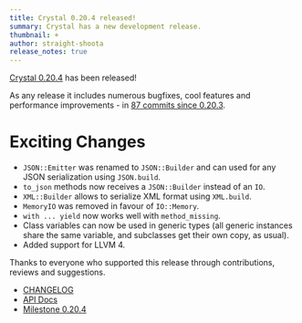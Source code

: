 ```yaml
---
title: Crystal 0.20.4 released!
summary: Crystal has a new development release.
thumbnail: +
author: straight-shoota
release_notes: true
---
```


[Crystal 0.20.4](https://github.com/crystal-lang/crystal/releases/tag/0.20.4) has been released!

As any release it includes numerous bugfixes, cool features and performance improvements - in [87 commits since 0.20.3](https://github.com/crystal-lang/crystal/compare/0.20.3...0.20.4).

# Exciting Changes

* `JSON::Emitter` was renamed to `JSON::Builder` and can used for any JSON serialization using `JSON.build`.
* `to_json` methods now receives a `JSON::Builder` instead of an `IO`.
* `XML::Builder` allows to serialize XML format using `XML.build`.
* `MemoryIO` was removed in favour of `IO::Memory`.
* `with ... yield` now works well with `method_missing`.
* Class variables can now be used in generic types (all generic instances share the same variable, and subclasses get their own copy, as usual).
* Added support for LLVM 4.

Thanks to everyone who supported this release through contributions, reviews and suggestions.

* [CHANGELOG](https://github.com/crystal-lang/crystal/releases/tag/0.20.4)
* [API Docs](https://crystal-lang.org/api/0.20.4)
* [Milestone 0.20.4](https://github.com/crystal-lang/crystal/issues?q=milestone%3A0.20.4)
